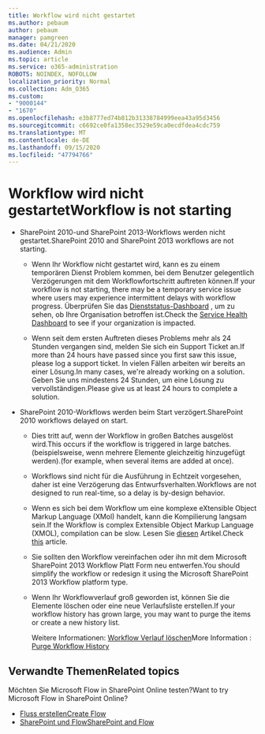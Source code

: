 ```yaml
---
title: Workflow wird nicht gestartet
ms.author: pebaum
author: pebaum
manager: pamgreen
ms.date: 04/21/2020
ms.audience: Admin
ms.topic: article
ms.service: o365-administration
ROBOTS: NOINDEX, NOFOLLOW
localization_priority: Normal
ms.collection: Adm_O365
ms.custom:
- "9000144"
- "1670"
ms.openlocfilehash: e3b8777ed74b812b31338784999eea43a95d3456
ms.sourcegitcommit: c6692ce0fa1358ec3529e59ca0ecdfdea4cdc759
ms.translationtype: MT
ms.contentlocale: de-DE
ms.lasthandoff: 09/15/2020
ms.locfileid: "47794766"
---
```

# <a name="workflow-is-not-starting"></a><span data-ttu-id="d835d-102">Workflow wird nicht gestartet</span><span class="sxs-lookup"><span data-stu-id="d835d-102">Workflow is not starting</span></span>

- <span data-ttu-id="d835d-103">SharePoint 2010-und SharePoint 2013-Workflows werden nicht gestartet.</span><span class="sxs-lookup"><span data-stu-id="d835d-103">SharePoint 2010 and SharePoint 2013 workflows are not starting.</span></span>

    - <span data-ttu-id="d835d-104">Wenn Ihr Workflow nicht gestartet wird, kann es zu einem temporären Dienst Problem kommen, bei dem Benutzer gelegentlich Verzögerungen mit dem Workflowfortschritt auftreten können.</span><span class="sxs-lookup"><span data-stu-id="d835d-104">If your workflow is not starting, there may be a temporary service issue where users may experience intermittent delays with workflow progress.</span></span> <span data-ttu-id="d835d-105">Überprüfen Sie das [Dienststatus-Dashboard](https:/admin.microsoft.com/AdminPortal/Home#/servicehealth) , um zu sehen, ob Ihre Organisation betroffen ist.</span><span class="sxs-lookup"><span data-stu-id="d835d-105">Check the [Service Health Dashboard](https:/admin.microsoft.com/AdminPortal/Home#/servicehealth) to see if your organization is impacted.</span></span>

    - <span data-ttu-id="d835d-106">Wenn seit dem ersten Auftreten dieses Problems mehr als 24 Stunden vergangen sind, melden Sie sich ein Support Ticket an.</span><span class="sxs-lookup"><span data-stu-id="d835d-106">If more than 24 hours have passed since you first saw this issue, please log a support ticket.</span></span> <span data-ttu-id="d835d-107">In vielen Fällen arbeiten wir bereits an einer Lösung.</span><span class="sxs-lookup"><span data-stu-id="d835d-107">In many cases, we're already working on a solution.</span></span> <span data-ttu-id="d835d-108">Geben Sie uns mindestens 24 Stunden, um eine Lösung zu vervollständigen.</span><span class="sxs-lookup"><span data-stu-id="d835d-108">Please give us at least 24 hours to complete a solution.</span></span>

- <span data-ttu-id="d835d-109">SharePoint 2010-Workflows werden beim Start verzögert.</span><span class="sxs-lookup"><span data-stu-id="d835d-109">SharePoint 2010 workflows delayed on start.</span></span>

    - <span data-ttu-id="d835d-110">Dies tritt auf, wenn der Workflow in großen Batches ausgelöst wird.</span><span class="sxs-lookup"><span data-stu-id="d835d-110">This occurs if the workflow is triggered in large batches.</span></span> <span data-ttu-id="d835d-111">(beispielsweise, wenn mehrere Elemente gleichzeitig hinzugefügt werden).</span><span class="sxs-lookup"><span data-stu-id="d835d-111">(for example, when several items are added at once).</span></span>

    - <span data-ttu-id="d835d-112">Workflows sind nicht für die Ausführung in Echtzeit vorgesehen, daher ist eine Verzögerung das Entwurfsverhalten.</span><span class="sxs-lookup"><span data-stu-id="d835d-112">Workflows are not designed to run real-time, so a delay is by-design behavior.</span></span>

   -  <span data-ttu-id="d835d-113">Wenn es sich bei dem Workflow um eine komplexe eXtensible Object Markup Language (XMol) handelt, kann die Kompilierung langsam sein.</span><span class="sxs-lookup"><span data-stu-id="d835d-113">If the Workflow is complex Extensible Object Markup Language (XMOL), compilation can be slow.</span></span> <span data-ttu-id="d835d-114">Lesen Sie [diesen](https://support.microsoft.com//kb/3043697) Artikel.</span><span class="sxs-lookup"><span data-stu-id="d835d-114">Check [this](https://support.microsoft.com//kb/3043697) article.</span></span>

    - <span data-ttu-id="d835d-115">Sie sollten den Workflow vereinfachen oder ihn mit dem Microsoft SharePoint 2013 Workflow Platt Form neu entwerfen.</span><span class="sxs-lookup"><span data-stu-id="d835d-115">You should simplify the workflow or redesign it using the Microsoft SharePoint 2013 Workflow platform type.</span></span>

    - <span data-ttu-id="d835d-116">Wenn Ihr Workflowverlauf groß geworden ist, können Sie die Elemente löschen oder eine neue Verlaufsliste erstellen.</span><span class="sxs-lookup"><span data-stu-id="d835d-116">If your workflow history has grown large, you may want to purge the items or create a new history list.</span></span>

        <span data-ttu-id="d835d-117">Weitere Informationen: [Workflow Verlauf löschen](https://blogs.technet.microsoft.com/marj/2015/08/07/sharepoint-2010-workflows-best-practice-purge-workflow-history-list-items/)</span><span class="sxs-lookup"><span data-stu-id="d835d-117">More Information : [Purge Workflow History](https://blogs.technet.microsoft.com/marj/2015/08/07/sharepoint-2010-workflows-best-practice-purge-workflow-history-list-items/)</span></span>


## <a name="related-topics"></a><span data-ttu-id="d835d-118">Verwandte Themen</span><span class="sxs-lookup"><span data-stu-id="d835d-118">Related topics</span></span>
<span data-ttu-id="d835d-119">Möchten Sie Microsoft Flow in SharePoint Online testen?</span><span class="sxs-lookup"><span data-stu-id="d835d-119">Want to try Microsoft Flow in SharePoint Online?</span></span>
- [<span data-ttu-id="d835d-120">Fluss erstellen</span><span class="sxs-lookup"><span data-stu-id="d835d-120">Create Flow</span></span>](https://support.office.com/article/Create-a-flow-for-a-list-or-library-in-SharePoint-Online-or-OneDrive-for-Business-a9c3e03b-0654-46af-a254-20252e580d01) 
- [<span data-ttu-id="d835d-121">SharePoint und Flow</span><span class="sxs-lookup"><span data-stu-id="d835d-121">SharePoint and Flow</span></span>](https://flow.microsoft.com/blog/sharepoint-and-flow/) 


